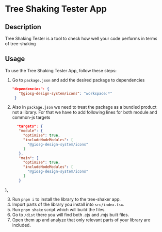 # Tree Shaking Tester App

## Description
Tree Shaking Tester is a tool to check how well your code performs in terms of tree-shaking

## Usage
To use the Tree Shaking Tester App, follow these steps:

1. Go to `package.json` and add the desired package to dependencies
   ```json
   "dependencies": {
      "@giosg-design-system/icons": "workspace:*"
    }
2. Also in `package.json` we need to treat the package as a bundled product not a library. For that we have to add following lines for both module and common-js targets
   ```json
     "targets": {
      "module": {
        "optimize": true,
        "includeNodeModules": [
          "@giosg-design-system/icons"
        ]
      },
      "main": {
        "optimize": true,
        "includeNodeModules": [
          "@giosg-design-system/icons"
        ]
      }
  },

3. Run `pnpm i` to install the library to the tree-shaker app.
4. Import parts of the library you install into `src/index.tsx`.
5. Run `pnpm shake` script which will build the files.
6. Go to `/dist` there you will find both .cjs and .mjs built files.
7. Open them up and analyze that only relevant parts of your library are included.